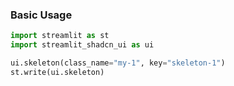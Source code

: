 ### Basic Usage

```py
import streamlit as st
import streamlit_shadcn_ui as ui

ui.skeleton(class_name="my-1", key="skeleton-1")
st.write(ui.skeleton)
```